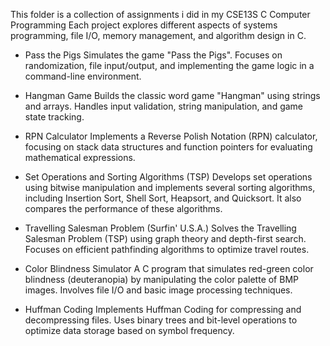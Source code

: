 This folder is a collection of assignments i did in my CSE13S C Computer Programming
Each project explores different aspects of systems programming, file I/O, memory management, and algorithm design in C.

* Pass the Pigs
Simulates the game "Pass the Pigs". Focuses on randomization, file input/output, and implementing the game logic in a command-line environment.

* Hangman Game
Builds the classic word game "Hangman" using strings and arrays. Handles input validation, string manipulation, and game state tracking.

* RPN Calculator
Implements a Reverse Polish Notation (RPN) calculator, focusing on stack data structures and function pointers for evaluating mathematical expressions.

* Set Operations and Sorting Algorithms (TSP)
Develops set operations using bitwise manipulation and implements several sorting algorithms, including Insertion Sort, Shell Sort, Heapsort, and Quicksort. It also compares the performance of these algorithms.

* Travelling Salesman Problem (Surfin' U.S.A.)
Solves the Travelling Salesman Problem (TSP) using graph theory and depth-first search. Focuses on efficient pathfinding algorithms to optimize travel routes.

* Color Blindness Simulator
A C program that simulates red-green color blindness (deuteranopia) by manipulating the color palette of BMP images. Involves file I/O and basic image processing techniques.

* Huffman Coding
Implements Huffman Coding for compressing and decompressing files. Uses binary trees and bit-level operations to optimize data storage based on symbol frequency.